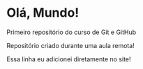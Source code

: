 # Olá, Mundo!
 Primeiro repositório do curso de Git e GitHub

Repositório criado durante uma aula remota!

Essa linha eu adicionei diretamente no site!
